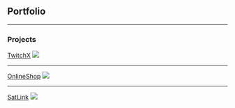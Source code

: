 ## Portfolio

---

### Projects

[TwitchX](https://github.com/Ziyang-Wang/TwitchXBackend)
<img src="https://github.com/Ziyang-Wang/SatLink/blob/master/SatLinkDemo.gif"/>

---
[OnlineShop](https://github.com/Ziyang-Wang/OnlineShop)
<img src="https://github.com/Ziyang-Wang/OnlineShop/blob/master/OnlineShopDemo.gif"/>

---
[SatLink](https://github.com/Ziyang-Wang/SatLink)
<img src="https://github.com/Ziyang-Wang/SatLink/blob/master/SatLinkDemo.gif"/>
